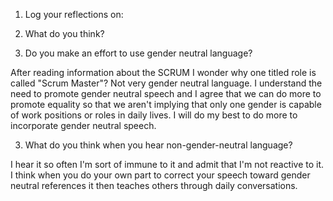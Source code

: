 1. Log your reflections on:

  1. What do you think?

  2. Do you make an effort to use gender neutral language?

  After reading information about the SCRUM I wonder why one titled role is called "Scrum Master"?  Not very gender neutral language.  I understand the need to promote gender neutral speech and I agree that we can do more to promote equality so that we aren't implying that only one gender is capable of work positions or roles in daily lives.  I will do my best to do more to incorporate gender neutral speech.

  3. What do you think when you hear non-gender-neutral language?

  I hear it so often I'm sort of immune to it and admit that I'm not reactive to it.  I think when you do your own part to correct your speech toward gender neutral references it then teaches others through daily conversations.

